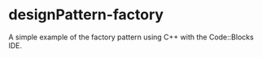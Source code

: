 # designPattern-factory

A simple example of the factory pattern using C++ with the Code::Blocks IDE.
